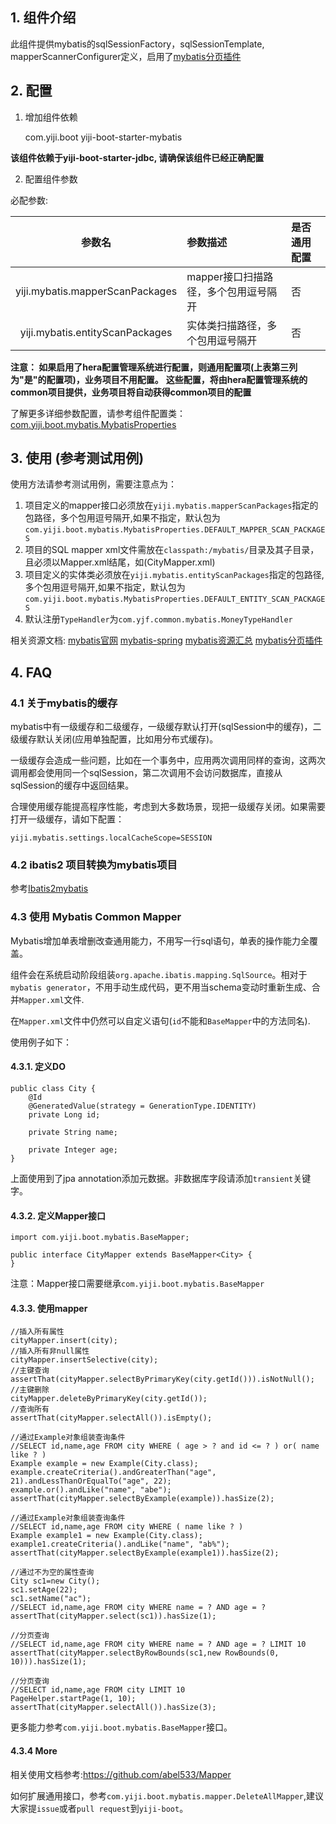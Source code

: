 ## 1. 组件介绍

此组件提供mybatis的sqlSessionFactory，sqlSessionTemplate, mapperScannerConfigurer定义，启用了[mybatis分页插件](https://github.com/abel533/Mapper)

## 2. 配置

1) 增加组件依赖

    <dependency>
       <groupId>com.yiji.boot</groupId>
       <artifactId>yiji-boot-starter-mybatis</artifactId>
    </dependency>

 **该组件依赖于yiji-boot-starter-jdbc, 请确保该组件已经正确配置**

2) 配置组件参数    

必配参数: 

|参数名|参数描述|是否通用配置|
|:---:|:------|:-----|
|yiji.mybatis.mapperScanPackages| mapper接口扫描路径，多个包用逗号隔开|否|
|yiji.mybatis.entityScanPackages| 实体类扫描路径，多个包用逗号隔开|否|

**注意： 如果启用了hera配置管理系统进行配置，则通用配置项(上表第三列为"是"的配置项)，业务项目不用配置。**
**这些配置，将由hera配置管理系统的common项目提供，业务项目将自动获得common项目的配置**


了解更多详细参数配置，请参考组件配置类：    
[com.yiji.boot.mybatis.MybatisProperties](src/main/java/com/yiji/boot/mybatis/MybatisProperties.java)    

## 3. 使用 (参考测试用例)
         
使用方法请参考测试用例，需要注意点为：

1. 项目定义的mapper接口必须放在`yiji.mybatis.mapperScanPackages`指定的包路径，多个包用逗号隔开,如果不指定，默认包为`com.yiji.boot.mybatis.MybatisProperties.DEFAULT_MAPPER_SCAN_PACKAGES`
2. 项目的SQL mapper xml文件需放在`classpath:/mybatis/`目录及其子目录，且必须以Mapper.xml结尾，如(CityMapper.xml)
3. 项目定义的实体类必须放在`yiji.mybatis.entityScanPackages`指定的包路径,多个包用逗号隔开,如果不指定，默认包为`com.yiji.boot.mybatis.MybatisProperties.DEFAULT_ENTITY_SCAN_PACKAGES`
4. 默认注册`TypeHandler`为`com.yjf.common.mybatis.MoneyTypeHandler`


相关资源文档:
[mybatis官网](http://mybatis.github.io/mybatis-3/index.html)
[mybatis-spring](http://mybatis.github.io/spring/mappers.html)
[mybatis资源汇总](http://mybatis.tk/)
[mybatis分页插件](http://git.oschina.net/free/Mybatis_PageHelper/blob/master/wikis/HowToUse.markdown)

## 4. FAQ

### 4.1 关于mybatis的缓存

mybatis中有一级缓存和二级缓存，一级缓存默认打开(sqlSession中的缓存)，二级缓存默认关闭(应用单独配置，比如用分布式缓存)。

一级缓存会造成一些问题，比如在一个事务中，应用两次调用同样的查询，这两次调用都会使用同一个sqlSession，第二次调用不会访问数据库，直接从sqlSession的缓存中返回结果。

合理使用缓存能提高程序性能，考虑到大多数场景，现把一级缓存关闭。如果需要打开一级缓存，请如下配置：

	yiji.mybatis.settings.localCacheScope=SESSION

### 4.2 ibatis2 项目转换为mybatis项目

参考[Ibatis2mybatis](Ibatis2mybatis.md)

### 4.3 使用 Mybatis Common Mapper
 
Mybatis增加单表增删改查通用能力，不用写一行sql语句，单表的操作能力全覆盖。

组件会在系统启动阶段组装`org.apache.ibatis.mapping.SqlSource`。相对于`mybatis generator`，不用手动生成代码，更不用当schema变动时重新生成、合并`Mapper.xml`文件.

在`Mapper.xml`文件中仍然可以自定义语句(`id`不能和`BaseMapper`中的方法同名).

使用例子如下：

#### 4.3.1. 定义DO

	public class City {
		@Id
		@GeneratedValue(strategy = GenerationType.IDENTITY)
		private Long id;
		
		private String name;
	
		private Integer age;
	}
	
上面使用到了jpa annotation添加元数据。非数据库字段请添加`transient`关键字。


#### 4.3.2. 定义Mapper接口

	import com.yiji.boot.mybatis.BaseMapper;

	public interface CityMapper extends BaseMapper<City> {
	}

注意：Mapper接口需要继承`com.yiji.boot.mybatis.BaseMapper`

#### 4.3.3. 使用mapper

	
	//插入所有属性
	cityMapper.insert(city);
	//插入所有非null属性
	cityMapper.insertSelective(city);
	//主键查询
	assertThat(cityMapper.selectByPrimaryKey(city.getId())).isNotNull();
	//主键删除
	cityMapper.deleteByPrimaryKey(city.getId());
	//查询所有
	assertThat(cityMapper.selectAll()).isEmpty();
	
	//通过Example对象组装查询条件
	//SELECT id,name,age FROM city WHERE ( age > ? and id <= ? ) or( name like ? )
	Example example = new Example(City.class);
	example.createCriteria().andGreaterThan("age", 21).andLessThanOrEqualTo("age", 22);
	example.or().andLike("name", "abe");
	assertThat(cityMapper.selectByExample(example)).hasSize(2);
	
	//通过Example对象组装查询条件
	//SELECT id,name,age FROM city WHERE ( name like ? )
	Example example1 = new Example(City.class);
	example1.createCriteria().andLike("name", "ab%");
	assertThat(cityMapper.selectByExample(example1)).hasSize(2);
	
	//通过不为空的属性查询
	City sc1=new City();
	sc1.setAge(22);
	sc1.setName("ac");
	//SELECT id,name,age FROM city WHERE name = ? AND age = ?
	assertThat(cityMapper.select(sc1)).hasSize(1);
	
	//分页查询
	//SELECT id,name,age FROM city WHERE name = ? AND age = ? LIMIT 10
	assertThat(cityMapper.selectByRowBounds(sc1,new RowBounds(0, 10))).hasSize(1);
	
	//分页查询
	//SELECT id,name,age FROM city LIMIT 10
	PageHelper.startPage(1, 10);
	assertThat(cityMapper.selectAll()).hasSize(3);
	
更多能力参考`com.yiji.boot.mybatis.BaseMapper`接口。

#### 4.3.4 More

 相关使用文档参考:https://github.com/abel533/Mapper
 
 
 如何扩展通用接口，参考`com.yiji.boot.mybatis.mapper.DeleteAllMapper`,建议大家提`issue`或者`pull request`到`yiji-boot`。
 
 
